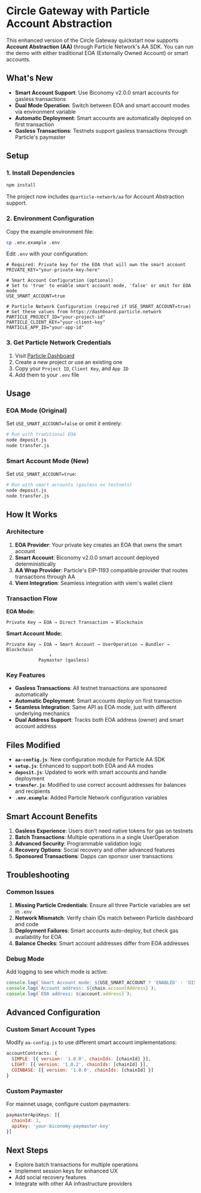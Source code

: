 # Circle Gateway with Particle Account Abstraction

This enhanced version of the Circle Gateway quickstart now supports **Account Abstraction (AA)** through Particle Network's AA SDK. You can run the demo with either traditional EOA (Externally Owned Account) or smart accounts.

## What's New

- **Smart Account Support**: Use Biconomy v2.0.0 smart accounts for gasless transactions
- **Dual Mode Operation**: Switch between EOA and smart account modes via environment variable
- **Automatic Deployment**: Smart accounts are automatically deployed on first transaction
- **Gasless Transactions**: Testnets support gasless transactions through Particle's paymaster

## Setup

### 1. Install Dependencies

```bash
npm install
```

The project now includes `@particle-network/aa` for Account Abstraction support.

### 2. Environment Configuration

Copy the example environment file:

```bash
cp .env.example .env
```

Edit `.env` with your configuration:

```env
# Required: Private key for the EOA that will own the smart account
PRIVATE_KEY="your-private-key-here"

# Smart Account Configuration (optional)
# Set to 'true' to enable smart account mode, 'false' or omit for EOA mode
USE_SMART_ACCOUNT=true

# Particle Network Configuration (required if USE_SMART_ACCOUNT=true)
# Get these values from https://dashboard.particle.network
PARTICLE_PROJECT_ID="your-project-id"
PARTICLE_CLIENT_KEY="your-client-key" 
PARTICLE_APP_ID="your-app-id"
```

### 3. Get Particle Network Credentials

1. Visit [Particle Dashboard](https://dashboard.particle.network)
2. Create a new project or use an existing one
3. Copy your `Project ID`, `Client Key`, and `App ID`
4. Add them to your `.env` file

## Usage

### EOA Mode (Original)

Set `USE_SMART_ACCOUNT=false` or omit it entirely:

```bash
# Run with traditional EOA
node deposit.js
node transfer.js
```

### Smart Account Mode (New)

Set `USE_SMART_ACCOUNT=true`:

```bash
# Run with smart accounts (gasless on testnets)
node deposit.js
node transfer.js
```

## How It Works

### Architecture

1. **EOA Provider**: Your private key creates an EOA that owns the smart account
2. **Smart Account**: Biconomy v2.0.0 smart account deployed deterministically
3. **AA Wrap Provider**: Particle's EIP-1193 compatible provider that routes transactions through AA
4. **Viem Integration**: Seamless integration with viem's wallet client

### Transaction Flow

**EOA Mode:**
```
Private Key → EOA → Direct Transaction → Blockchain
```

**Smart Account Mode:**
```
Private Key → EOA → Smart Account → UserOperation → Bundler → Blockchain
                ↓
            Paymaster (gasless)
```

### Key Features

- **Gasless Transactions**: All testnet transactions are sponsored automatically
- **Automatic Deployment**: Smart accounts deploy on first transaction
- **Seamless Integration**: Same API as EOA mode, just with different underlying mechanics
- **Dual Address Support**: Tracks both EOA address (owner) and smart account address

## Files Modified

- **`aa-config.js`**: New configuration module for Particle AA SDK
- **`setup.js`**: Enhanced to support both EOA and AA modes
- **`deposit.js`**: Updated to work with smart accounts and handle deployment
- **`transfer.js`**: Modified to use correct account addresses for balances and recipients
- **`.env.example`**: Added Particle Network configuration variables

## Smart Account Benefits

1. **Gasless Experience**: Users don't need native tokens for gas on testnets
2. **Batch Transactions**: Multiple operations in a single UserOperation
3. **Advanced Security**: Programmable validation logic
4. **Recovery Options**: Social recovery and other advanced features
5. **Sponsored Transactions**: Dapps can sponsor user transactions

## Troubleshooting

### Common Issues

1. **Missing Particle Credentials**: Ensure all three Particle variables are set in `.env`
2. **Network Mismatch**: Verify chain IDs match between Particle dashboard and code
3. **Deployment Failures**: Smart accounts auto-deploy, but check gas availability for EOA
4. **Balance Checks**: Smart account addresses differ from EOA addresses

### Debug Mode

Add logging to see which mode is active:

```javascript
console.log(`Smart Account mode: ${USE_SMART_ACCOUNT ? 'ENABLED' : 'DISABLED'}`);
console.log(`Account address: ${chain.accountAddress}`);
console.log(`EOA address: ${account.address}`);
```

## Advanced Configuration

### Custom Smart Account Types

Modify `aa-config.js` to use different smart account implementations:

```javascript
accountContracts: {
  SIMPLE: [{ version: '1.0.0', chainIds: [chainId] }],
  LIGHT: [{ version: '1.0.2', chainIds: [chainId] }],
  COINBASE: [{ version: '1.0.0', chainIds: [chainId] }]
}
```

### Custom Paymaster

For mainnet usage, configure custom paymasters:

```javascript
paymasterApiKeys: [{
  chainId: 1,
  apiKey: 'your-biconomy-paymaster-key'
}]
```

## Next Steps

- Explore batch transactions for multiple operations
- Implement session keys for enhanced UX
- Add social recovery features
- Integrate with other AA infrastructure providers
